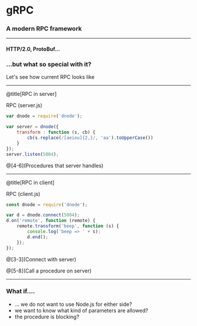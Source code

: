 # g**RPC**

### A modern RPC framework

---

#### HTTP/2.0, ProtoBuf...

### ...but what so special with it?

Let's see how current RPC looks like

---

@title[RPC in server]

<p><span class="slide-title">RPC (server.js)</span></p>

```js
var dnode = require('dnode');

var server = dnode({
    transform : function (s, cb) {
        cb(s.replace(/[aeiou]{2,}/, 'aa').toUpperCase())
    }
});
server.listen(5004);
```

@[4-6](Procedures that server handles)

---

@title[RPC in client]

<p><span class="slide-title">RPC (client.js)</span></p>

```js
const dnode = require('dnode');

var d = dnode.connect(5004);
d.on('remote', function (remote) {
    remote.transform('beep', function (s) {
        console.log('beep => ' + s);
        d.end();
    });
});
```

@[3-3](Connect with server)

@[5-8](Call a procedure on server)

---

### What if....

- ... we do not want to use Node.js for either side?
- we want to know what kind of parameters are allowed?
- the procedure is blocking?
